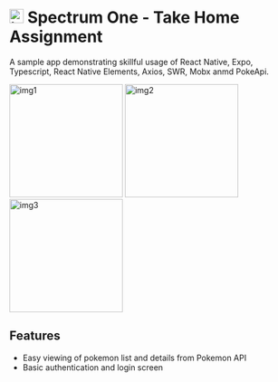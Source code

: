# <img src="https://imgur.com/a/8MWm9nh" alt="icon" width="25"/> Spectrum One - Take Home Assignment

A sample app demonstrating skillful usage of React Native, Expo, Typescript, React Native Elements, Axios, SWR, Mobx anmd PokeApi.

<img src="https://i.imgur.com/nktRR4F.jpg" alt="img1" width="200"/> <img src="https://i.imgur.com/UHT7my3.jpg" alt="img2" width="200"/> <img src="https://i.imgur.com/kmYG7sb.jpg" alt="img3" width="200"/>

## Features

- Easy viewing of pokemon list and details from Pokemon API
- Basic authentication and login screen
